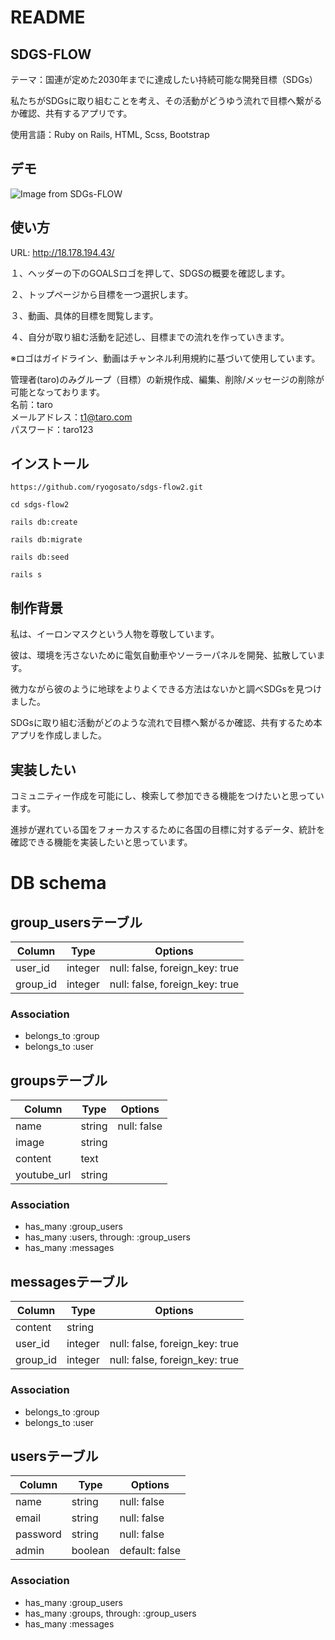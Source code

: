 # README

## SDGS-FLOW
テーマ：国連が定めた2030年までに達成したい持続可能な開発目標（SDGs）  
  
私たちがSDGsに取り組むことを考え、その活動がどうゆう流れで目標へ繋がるか確認、共有するアプリです。
  
使用言語：Ruby on Rails, HTML, Scss, Bootstrap
## デモ
![Image from SDGs-FLOW](https://i.gyazo.com/6329a5c25e1ec21d65b196fe355636b2.jpg)

## 使い方
  URL: http://18.178.194.43/

１、ヘッダーの下のGOALSロゴを押して、SDGSの概要を確認します。  

２、トップページから目標を一つ選択します。  

３、動画、具体的目標を閲覧します。  

４、自分が取り組む活動を記述し、目標までの流れを作っていきます。  


※ロゴはガイドライン、動画はチャンネル利用規約に基づいて使用しています。

管理者(taro)のみグループ（目標）の新規作成、編集、削除/メッセージの削除が可能となっております。  
名前：taro  
メールアドレス：t1@taro.com  
パスワード：taro123  


## インストール
```
https://github.com/ryogosato/sdgs-flow2.git

cd sdgs-flow2

rails db:create

rails db:migrate

rails db:seed

rails s
```

## 制作背景
私は、イーロンマスクという人物を尊敬しています。  

彼は、環境を汚さないために電気自動車やソーラーパネルを開発、拡散しています。  

微力ながら彼のように地球をよりよくできる方法はないかと調べSDGsを見つけ  ました。  

SDGsに取り組む活動がどのような流れで目標へ繋がるか確認、共有するため本アプリを作成しました。    

## 実装したい
コミュニティー作成を可能にし、検索して参加できる機能をつけたいと思っています。

進捗が遅れている国をフォーカスするために各国の目標に対するデータ、統計を確認できる機能を実装したいと思っています。

# DB schema

## group_usersテーブル
|Column|Type|Options|
|------|----|-------|
|user_id|integer|null: false, foreign_key: true|
|group_id|integer|null: false, foreign_key: true|
### Association
- belongs_to :group
- belongs_to :user

## groupsテーブル
|Column|Type|Options|
|------|----|-------|
|name|string|null: false|
|image|string||
|content|text||
|youtube_url|string||
### Association
- has_many :group_users
- has_many :users, through: :group_users
- has_many :messages

## messagesテーブル
|Column|Type|Options|
|------|----|-------|
|content|string||
|user_id|integer|null: false, foreign_key: true|
|group_id|integer|null: false, foreign_key: true|
### Association
- belongs_to :group
- belongs_to :user

## usersテーブル
|Column|Type|Options|
|------|----|-------|
|name|string|null: false|
|email|string|null: false|
|password|string|null: false|
|admin|boolean|default: false|
### Association
- has_many :group_users
- has_many :groups, through: :group_users
- has_many :messages